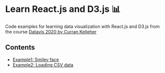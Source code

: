 # Learn React.js and D3.js 📊

Code examples for learning data visualization with React.js and D3.js from the course [Datavis 2020 by Curran Kelleher](https://www.youtube.com/playlist?list=PL9yYRbwpkykuK6LSMLH3bAaPpXaDUXcLV)

## Contents

- [Example1: Smiley face](https://github.com/fer-aguirre/learn-react-d3/tree/master/Example1)
- [Example2: Loading CSV data](https://github.com/fer-aguirre/learn-react-d3/tree/master/Example2)